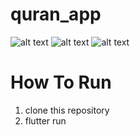# quran_app

![alt text](https://github.com/adisaptr/flutter_quran_app/blob/main/assets/images/ss1.png)
![alt text](https://github.com/adisaptr/flutter_quran_app/blob/main/assets/images/ss2.png)
![alt text](https://github.com/adisaptr/flutter_quran_app/blob/main/assets/images/ss3.png)


# How To Run
1. clone this repository
2. flutter run
